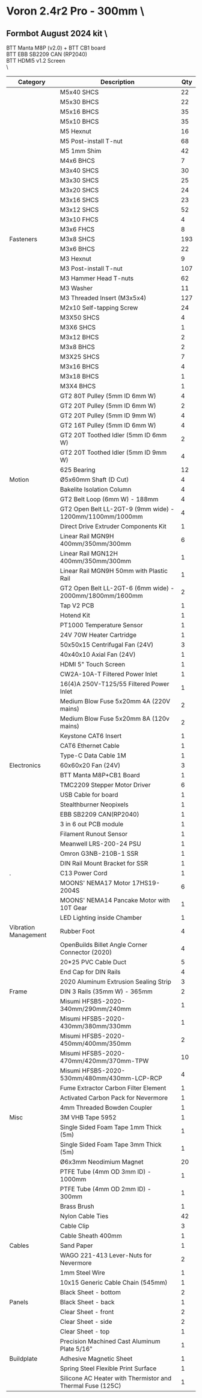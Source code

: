 # Voron 2.4r2 Pro - 300mm \
## Formbot August 2024 kit \
BTT Manta M8P (v2.0) + BTT CB1 board \
BTT EBB SB2209 CAN (RP2040) \
BTT HDMI5 v1.2 Screen \
\




| Category  | Description                     | Qty |
| --------- | ------------------------------- | --- |
|           | M5x40 SHCS                      | 22  |
|           | M5x30 BHCS                      | 22  |
|           | M5x16 BHCS                      | 35  |
|           | M5x10 BHCS                      | 35  |
|           | M5 Hexnut                       | 16  |
|           | M5 Post-install T-nut           | 68  |
|           | M5 1mm Shim                     | 42  |
|           | M4x6 BHCS                       | 7   |
|           | M3x40 SHCS                      | 30  |
|           | M3x30 SHCS                      | 25  |
|           | M3x20 SHCS                      | 24  |
|           | M3x16 SHCS                      | 23  |
|           | M3x12 SHCS                      | 52  |
|           | M3x10 FHCS                      | 4   |
|           | M3x6 FHCS                       | 8   |
| Fasteners | M3x8 SHCS                       | 193 |
|           | M3x6 BHCS                       | 22  |
|           | M3 Hexnut                       | 9   |
|           | M3 Post-install T-nut           | 107 |
|           | M3 Hammer Head T-nuts           | 62  |
|           | M3 Washer                       | 11  |
|           | M3 Threaded Insert (M3x5x4)    | 127 |
|           | M2x10 Self-tapping Screw        | 24  |
|           | M3X50 SHCS                      | 4   |
|           | M3X6 SHCS                       | 1   |
|           | M3x12 BHCS                      | 2   |
|           | M3x8 BHCS                       | 2   |
|           | M3X25 SHCS                      | 7   |
|           | M3x16 BHCS                      | 4   |
|           | M3x18 BHCS                      | 1   |
|           | M3X4 BHCS                       | 1   |
|           | GT2 80T Pulley (5mm ID 6mm W)  | 4   |
|           | GT2 20T Pulley (5mm ID 6mm W)  | 2   |
|           | GT2 20T Pulley (5mm ID 9mm W)  | 4   |
|           | GT2 16T Pulley (5mm ID 6mm W)  | 4   |
|           | GT2 20T Toothed Idler (5mm ID 6mm W) | 2   |
|           | GT2 20T Toothed Idler (5mm ID 9mm W) | 4   |           | F695 Bearing                                          | 20  |
|           | 625 Bearing                                           | 12  |
| Motion    | Ø5x60mm Shaft (D Cut)                                 | 4   |
|           | Bakelite Isolation Column                             | 4   |
|           | GT2 Belt Loop (6mm W) - 188mm                         | 4   |
|           | GT2 Open Belt LL-2GT-9 (9mm wide) - 1200mm/1100mm/1000mm | 4   |
|           | Direct Drive Extruder Components Kit                  | 1   |
|           | Linear Rail MGN9H 400mm/350mm/300mm                   | 6   |
|           | Linear Rail MGN12H 400mm/350mm/300mm                  | 1   |
|           | Linear Rail MGN9H 50mm with Plastic Rail              | 1   |
|           | GT2 Open Belt LL-2GT-6 (6mm wide) - 2000mm/1800mm/1600mm | 2   |
|           | Tap V2 PCB                                             | 1   |
|           | Hotend Kit                                            | 1   |
|           | PT1000 Temperature Sensor                             | 1   |
|           | 24V 70W Heater Cartridge                              | 1   |
|           | 50x50x15 Centrifugal Fan (24V)                        | 3   |
|           | 40x40x10 Axial Fan (24V)                              | 1   |
|           | HDMI 5" Touch Screen                                  | 1   |
|           | CW2A-10A-T Filtered Power Inlet                       | 1   |
|           | 16(4)A 250V-T125/55 Filtered Power Inlet               | 1   |
|           | Medium Blow Fuse 5x20mm 4A (220V mains)               | 2   |
|           | Medium Blow Fuse 5x20mm 8A (120v mains)               | 2   |
|           | Keystone CAT6 Insert                                  | 1   |
|           | CAT6 Ethernet Cable                                   | 1   |
|           | Type-C Data Cable 1M                                  | 1   |
| Electronics| 60x60x20 Fan (24V)                                    | 3   |
|           | BTT Manta M8P+CB1 Board                               | 1   |
|           | TMC2209 Stepper Motor Driver                          | 6   |
|           | USB Cable for board                                   | 1   |
|           | Stealthburner Neopixels                               | 1   |
|           | EBB SB2209 CAN(RP2040)                               | 1   |
|           | 3 in 6 out PCB module                                 | 1   |
|           | Filament Runout Sensor                                | 1   |
|           | Meanwell LRS-200-24 PSU                               | 1   |
|           | Omron G3NB-210B-1 SSR                                 | 1   |
|           | DIN Rail Mount Bracket for SSR                        | 1   |
|.                    | C13 Power Cord                                            | 1   |
|                     | MOONS' NEMA17 Motor 17HS19-2004S                         | 6   |
|                     | MOONS' NEMA14 Pancake Motor with 10T Gear                | 1   |
|                     | LED Lighting inside Chamber                              | 1   |
| Vibration Management | Rubber Foot                                                | 4   |
|                     | OpenBuilds Billet Angle Corner Connector (2020)          | 4   |
|                     | 20*25 PVC Cable Duct                                       | 5   |
|                     | End Cap for DIN Rails                                      | 4   |
|                     | 2020 Aluminum Extrusion Sealing Strip                    | 3   |
| Frame                | DIN 3 Rails (35mm W) - 365mm                              | 2   |
|                     | Misumi HFSB5-2020-340mm/290mm/240mm                        | 1   |
|                     | Misumi HFSB5-2020-430mm/380mm/330mm                        | 1   |
|                     | Misumi HFSB5-2020-450mm/400mm/350mm                        | 2   |
|                     | Misumi HFSB5-2020-470mm/420mm/370mm-TPW                    | 10  |
|                     | Misumi HFSB5-2020-530mm/480mm/430mm-LCP-RCP                | 4   |
|                     | Fume Extractor Carbon Filter Element                     | 1   |
|                     | Activated Carbon Pack for Nevermore                      | 1   |
|                     | 4mm Threaded Bowden Coupler                              | 1   |
| Misc                 | 3M VHB Tape 5952                                           | 1   |
|                     | Single Sided Foam Tape 1mm Thick (5m)                      | 1   |
|                     | Single Sided Foam Tape 3mm Thick (5m)                      | 1   |
|                     | Ø6x3mm Neodimium Magnet                                   | 20  |
|                     | PTFE Tube (4mm OD 3mm ID) - 1000mm                       | 1   |
|                     | PTFE Tube (4mm OD 2mm ID) - 300mm                        | 1   |
|                     | Brass Brush                                                | 1   |
|                     | Nylon Cable Ties                                           | 42  |
|                     | Cable Clip                                                 | 3   |
|                     | Cable Sheath 400mm                                         | 1   |
| Cables               | Sand Paper                                                 | 1   |
|                     | WAGO 221-413 Lever-Nuts for Nevermore                    | 2   |
|                     | 1mm Steel Wire                                             | 1   |
|                     | 10x15 Generic Cable Chain (545mm)                          | 1   |
|                     | Black Sheet - bottom                                       | 2   |
| Panels               | Black Sheet - back                                         | 1   |
|                     | Clear Sheet - front                                       | 2   |
|                     | Clear Sheet - side                                        | 2   |
|                     | Clear Sheet - top                                          | 1   |
|                     | Precision Machined Cast Aluminum Plate 5/16"             | 1   |
| Buildplate           | Adhesive Magnetic Sheet                                    | 1   |
|                     | Spring Steel Flexible Print Surface                        | 1   |
|                     | Silicone AC Heater with Thermistor and Thermal Fuse (125C) | 1   |
